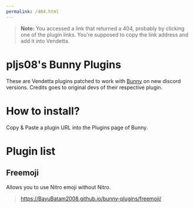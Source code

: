 ```yaml
---
permalink: /404.html
---
```

> **Note:** You accessed a link that returned a 404, probably by clicking one of the plugin links. You're supposed to copy the link address and add it into Vendetta.

# pljs08's Bunny Plugins
These are Vendetta plugins patched to work with [Bunny](https://github.com/bunny-mod) on new discord versions. Credits goes to original devs of their respective plugin. 

# How to install?
Copy & Paste a plugin URL into the Plugins page of Bunny.

# Plugin list
## Freemoji
Allows you to use Nitro emoji without Nitro.

> https://BayuBatam2008.github.io/bunny-plugins/freemoji/